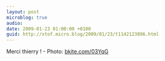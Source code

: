 ```yaml
---
layout: post
microblog: true
audio: 
date: 2009-01-23 01:00:00 +0100
guid: http://xtof.micro.blog/2009/01/23/t1142123896.html
---
```

Merci thierry !  - Photo: [bkite.com/03YqG](http://bkite.com/03YqG)
